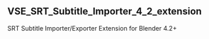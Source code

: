 ## VSE_SRT_Subtitle_Importer_4_2_extension
SRT Subtitle Importer/Exporter Extension for Blender 4.2+
